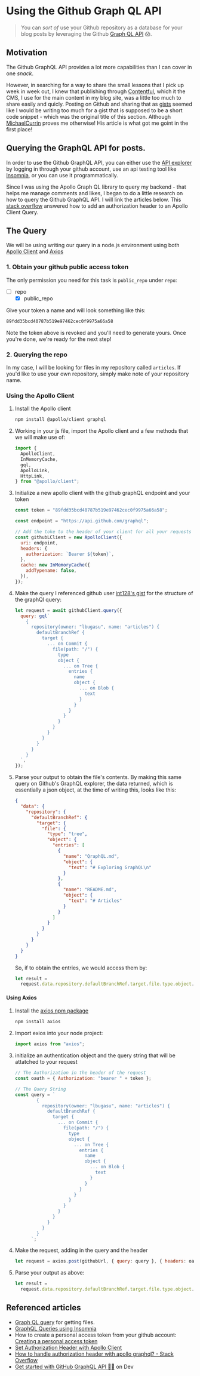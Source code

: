 # Using the Github Graph QL API

> You can <em>sort of</em> use your Github repository as a database for your blog posts by leveraging the Github [Graph QL API](https://docs.github.com/en/graphql) 😱.

## Motivation

The Github GraphQL API provides a lot more capabilities than I can cover in one <em>snack</em>.

However, in searching for a way to share the small lessons that I pick up week in week out, I knew that publishing through [Contentful](https://www.contentful.com/), which it the CMS, I use for the main content in my blog site, was a little too much to share easily and quicly.
Posting on Github and sharing that as [gists](https://gist.github.com/lbugasu) seemed like I would be writing too much for a gist that is supposed to be a short code snippet - which was the original title of this section. Although [MichaelCurrin](https://gist.github.com/MichaelCurrin/6777b91e6374cdb5662b64b8249070ea) proves me otherwise! His article is what got me goint in the first place!

## Querying the GraphQL API for posts.

In order to use the Github GraphQL API, you can either use the [API explorer](https://docs.github.com/en/graphql/overview/explorer) by logging in through your github account, use an api testing tool like [Insomnia](https://support.insomnia.rest/article/61-graphql), or you can use it programmatically.

Since I was using the Apollo Graph QL library to query my backend - that helps me manage comments and likes, I began to do a little research on how to query the Github GraphQL API. I will link the articles below.
This [stack overflow](https://stackoverflow.com/questions/58576940/how-to-handle-authorization-header-with-apollo-graphql) answered how to add an authorization header to an Apollo Client Query.

## The Query

We will be using writing our query in a node.js environment using both [Apollo Client](https://github.com/apollographql/apollo-client) and [Axios](https://github.com/axios/axios)

### 1. Obtain your github public access token

The only permission you need for this task is `public_repo` under `repo`:

- [ ] repo
  - [x] public_repo

Give your token a name and will look something like this:

```txt
89fdd35bcd40787b519e97462cec0f9975a66a58
```

Note the token above is revoked and you'll need to generate yours. Once you're done, we're ready for the next step!

### 2. Querying the repo

In my case, I will be looking for files in my repository called `articles`. If you'd like to use your own repository, simply make note of your repository name.

### Using the Apollo Client

1. Install the Apollo client
   ```bash
   npm install @apollo/client graphql
   ```
2. Working in your js file, import the Apollo client and a few methods that we will make use of:
   ```js
   import {
     ApolloClient,
     InMemoryCache,
     gql,
     ApolloLink,
     HttpLink,
   } from "@apollo/client";
   ```
3. Initialize a new apollo client with the github graphQL endpoint and your token

   ```js
   const token = "89fdd35bcd40787b519e97462cec0f9975a66a58";

   const endpoint = "https://api.github.com/graphql";

   // Add the toke to the header of your client for all your requests
   const githubLClient = new ApolloClient({
     uri: endpoint,
     headers: {
       authorization: `Bearer ${token}`,
     },
     cache: new InMemoryCache({
       addTypename: false,
     }),
   });
   ```

4. Make the query
   I referenced github user [int128's gist](https://gist.github.com/int128/b0e75e3043c8a33808cea0089d988ed3) for the structure of the graphQl query:
   ```js
   let request = await githubClient.query({
     query: gql`
       {
         repository(owner: "lbugasu", name: "articles") {
           defaultBranchRef {
             target {
               ... on Commit {
                 file(path: "/") {
                   type
                   object {
                     ... on Tree {
                       entries {
                         name
                         object {
                           ... on Blob {
                             text
                           }
                         }
                       }
                     }
                   }
                 }
               }
             }
           }
         }
       }
     `,
   });
   ```
5. Parse your output to obtain the file's contents.
   By making this same query on Github's GraphQL explorer, the data returned, which is essentially a json object, at the time of writing this, looks like this:
   ```json
   {
     "data": {
       "repository": {
         "defaultBranchRef": {
           "target": {
             "file": {
               "type": "tree",
               "object": {
                 "entries": [
                   {
                     "name": "QraphQL.md",
                     "object": {
                       "text": "# Exploring GraphQL\n"
                     }
                   },
                   {
                     "name": "README.md",
                     "object": {
                       "text": "# Articles"
                     }
                   }
                 ]
               }
             }
           }
         }
       }
     }
   }
   ```
   So, if to obtain the entries, we would access them by:
   ```js
   let result =
     request.data.repository.defaultBranchRef.target.file.type.object.entries;
   ```

#### Using Axios

1. Install the [axios npm package](https://github.com/axios/axios)
   ```bash
   npm install axios
   ```
2. Import exios into your node project:
   ```js
   import axios from "axios";
   ```
3. initialize an authentication object and the query string that will be attatched to your request

   ```js
   // The Authorization in the header of the request
   const oauth = { Authorization: "bearer " + token };

   // The Query String
   const query = `
           {
             repository(owner: "lbugasu", name: "articles") {
               defaultBranchRef {
                 target {
                   ... on Commit {
                     file(path: "/") {
                       type
                       object {
                         ... on Tree {
                           entries {
                             name
                             object {
                               ... on Blob {
                                 text
                               }
                             }
                           }
                         }
                       }
                     }
                   }
                 }
               }
             }
           }
         `;
   ```

4. Make the request, adding in the query and the header
   ```js
   let request = axios.post(githubUrl, { query: query }, { headers: oauth });
   ```
5. Parse your output as above:
   ```js
   let result =
     request.data.repository.defaultBranchRef.target.file.type.object.entries;
   ```

## Referenced articles

- [Graph QL query](https://gist.github.com/MichaelCurrin/6777b91e6374cdb5662b64b8249070ea) for getting files.
- [GraphQL Queries using Insomnia](https://support.insomnia.rest/article/61-graphql)
- How to create a personal access token from your github account: [Creating a personal access token](https://docs.github.com/en/github/authenticating-to-github/creating-a-personal-access-token)
- [Set Authorization Header with Apollo Client](https://medium.com/risan/set-authorization-header-with-apollo-client-e934e6517ccf)
- [How to handle authorization header with apollo graphql? - Stack Overflow](https://stackoverflow.com/questions/58576940/how-to-handle-authorization-header-with-apollo-graphql)
- [Get started with GitHub GraphQL API 👨‍🔬](https://dev.to/thomasaudo/get-started-with-github-grapql-api--1g8b) on Dev
